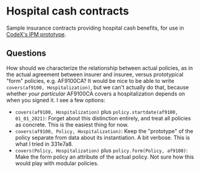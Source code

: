# Hospital cash contracts

Sample insurance contracts providing hospital cash benefits, for use in [CodeX's IPM prototype](http://insurance.stanford.edu/insurance/hospitalcash/).

## Questions

How should we characterize the relationship between actual policies, as in the actual agreement between insurer and insuree, versus prototypical "form" policies, e.g. AF9100CA? It would be nice to be able to write `covers(af9100, Hospitalization)`, but we can't actually do that, because whether *your particular* AF9100CA covers a hospitalization depends on when you signed it. I see a few options:
- `covers(af9100, Hospitalization)` plus `policy.startdate(af9100, 01_01_2021)`: Forget about this distinction entirely, and treat all policies as concrete. This is the easiest thing for now.
- `covers(af9100, Policy, Hospitalization)`: Keep the "prototype" of the policy separate from data about its instantiation. A bit verbose. This is what I tried in 331e7a8.
- `covers(Policy, Hospitalization)` plus `policy.form(Policy, af9100)`: Make the form policy an attribute of the actual policy. Not sure how this would play with modular policies.
